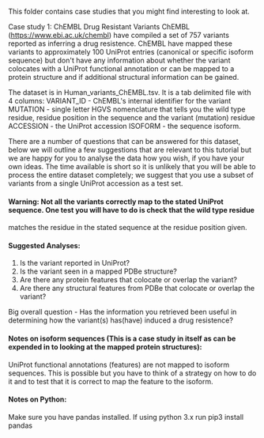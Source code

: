 This folder contains case studies that you might find interesting to look at.

Case study 1: ChEMBL Drug Resistant Variants
ChEMBL (https://www.ebi.ac.uk/chembl) have compiled a set of 757 variants reported as inferring a drug resistence.
ChEMBL have mapped these variants to approximately 100 UniProt entries (canonical or specific isoform sequence) but
don't have any information about whether the variant colocates with a UniProt functional annotation or can be mapped
to a protein structure and if additional structural information can be gained.

The dataset is in Human_variants_ChEMBL.tsv. It is a tab delimited file with 4 columns:
VARIANT_ID - ChEMBL's internal identifier for the variant
MUTATION - single letter HGVS nomenclature that tells you the wild type residue, residue position in the sequence and the variant (mutation) residue
ACCESSION - the UniProt accession
ISOFORM - the sequence isoform.

There are a number of questions that can be answered for this dataset, below we will outline a few suggestions that are relevant to this 
tutorial but we are happy for you to analyse the data how you wish, if you have your own ideas. The time available is short so it is unlikely 
that you will be able to process the entire dataset completely; we suggest that you use a subset of variants from a single UniProt accession
as a test set. 

#### Warning: Not all the variants correctly map to the stated UniProt sequence. One test you will have to do is check that the wild type residue
matches the residue in the stated sequence at the residue position given.


#### Suggested Analyses:
1. Is the variant reported in UniProt?
2. Is the variant seen in a mapped PDBe structure?
3. Are there any protein features that colocate or overlap the variant?
4. Are there any structural features from PDBe that colocate or overlap the variant?

Big overall question - Has the information you retrieved been useful in determining how the variant(s) has(have) induced a drug resistence?

#### Notes on isoform sequences (This is a case study in itself as can be expended in to looking at the mapped protein structures):
UniProt functional annotations (features) are not mapped to isoform sequences. This is possible but you have to think of a
strategy on how to do it and to test that it is correct to map the feature to the isoform.

#### Notes on Python:
Make sure you have pandas installed. If using python 3.x run pip3 install pandas

